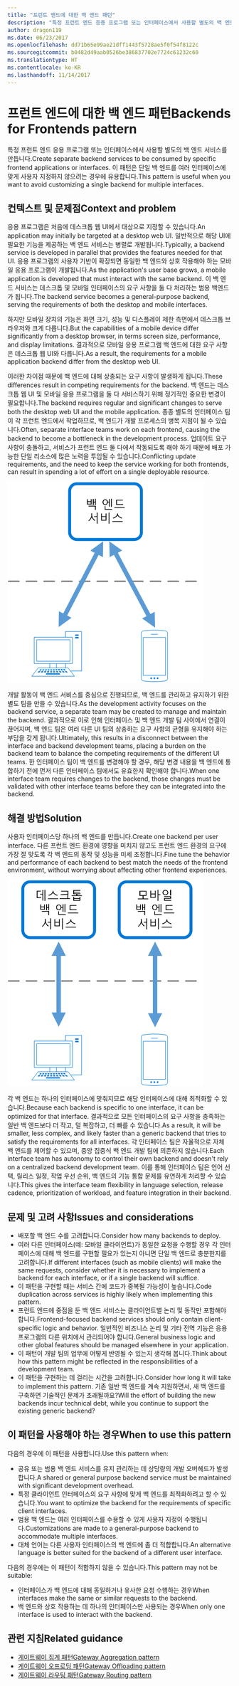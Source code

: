 ```yaml
---
title: "프런트 엔드에 대한 백 엔드 패턴"
description: "특정 프런트 엔드 응용 프로그램 또는 인터페이스에서 사용할 별도의 백 엔드 서비스를 만듭니다."
author: dragon119
ms.date: 06/23/2017
ms.openlocfilehash: dd71b65e99ae21dff1443f5728ae5f0f54f8122c
ms.sourcegitcommit: b0482d49aab0526be386837702e7724c61232c60
ms.translationtype: HT
ms.contentlocale: ko-KR
ms.lasthandoff: 11/14/2017
---
```

# <a name="backends-for-frontends-pattern"></a><span data-ttu-id="5f000-103">프런트 엔드에 대한 백 엔드 패턴</span><span class="sxs-lookup"><span data-stu-id="5f000-103">Backends for Frontends pattern</span></span>

<span data-ttu-id="5f000-104">특정 프런트 엔드 응용 프로그램 또는 인터페이스에서 사용할 별도의 백 엔드 서비스를 만듭니다.</span><span class="sxs-lookup"><span data-stu-id="5f000-104">Create separate backend services to be consumed by specific frontend applications or interfaces.</span></span> <span data-ttu-id="5f000-105">이 패턴은 단일 백 엔드를 여러 인터페이스에 맞게 사용자 지정하지 않으려는 경우에 유용합니다.</span><span class="sxs-lookup"><span data-stu-id="5f000-105">This pattern is useful when you want to avoid customizing a single backend for multiple interfaces.</span></span>

## <a name="context-and-problem"></a><span data-ttu-id="5f000-106">컨텍스트 및 문제점</span><span class="sxs-lookup"><span data-stu-id="5f000-106">Context and problem</span></span>

<span data-ttu-id="5f000-107">응용 프로그램은 처음에 데스크톱 웹 UI에서 대상으로 지정할 수 있습니다.</span><span class="sxs-lookup"><span data-stu-id="5f000-107">An application may initially be targeted at a desktop web UI.</span></span> <span data-ttu-id="5f000-108">일반적으로 해당 UI에 필요한 기능을 제공하는 백 엔드 서비스는 병렬로 개발됩니다.</span><span class="sxs-lookup"><span data-stu-id="5f000-108">Typically, a backend service is developed in parallel that provides the features needed for that UI.</span></span> <span data-ttu-id="5f000-109">응용 프로그램의 사용자 기반이 확장되면 동일한 백 엔드와 상호 작용해야 하는 모바일 응용 프로그램이 개발됩니다.</span><span class="sxs-lookup"><span data-stu-id="5f000-109">As the application's user base grows, a mobile application is developed that must interact with the same backend.</span></span> <span data-ttu-id="5f000-110">이 백 엔드 서비스는 데스크톱 및 모바일 인터페이스의 요구 사항을 둘 다 처리하는 범용 백엔드가 됩니다.</span><span class="sxs-lookup"><span data-stu-id="5f000-110">The backend service becomes a general-purpose backend, serving the requirements of both the desktop and mobile interfaces.</span></span>

<span data-ttu-id="5f000-111">하지만 모바일 장치의 기능은 화면 크기, 성능 및 디스플레이 제한 측면에서 데스크톱 브라우저와 크게 다릅니다.</span><span class="sxs-lookup"><span data-stu-id="5f000-111">But the capabilities of a mobile device differ significantly from a desktop browser, in terms screen size, performance, and display limitations.</span></span> <span data-ttu-id="5f000-112">결과적으로 모바일 응용 프로그램 백 엔드에 대한 요구 사항은 데스크톱 웹 UI와 다릅니다.</span><span class="sxs-lookup"><span data-stu-id="5f000-112">As a result, the requirements for a mobile application backend differ from the desktop web UI.</span></span> 

<span data-ttu-id="5f000-113">이러한 차이점 때문에 백 엔드에 대해 상충되는 요구 사항이 발생하게 됩니다.</span><span class="sxs-lookup"><span data-stu-id="5f000-113">These differences result in competing requirements for the backend.</span></span> <span data-ttu-id="5f000-114">백 엔드는 데스크톱 웹 UI 및 모바일 응용 프로그램을 둘 다 서비스하기 위해 정기적인 중요한 변경이 필요합니다.</span><span class="sxs-lookup"><span data-stu-id="5f000-114">The backend requires regular and significant changes to serve both the desktop web UI and the mobile application.</span></span> <span data-ttu-id="5f000-115">종종 별도의 인터페이스 팀이 각 프런트 엔드에서 작업하므로, 백 엔드가 개발 프로세스의 병목 지점이 될 수 있습니다.</span><span class="sxs-lookup"><span data-stu-id="5f000-115">Often, separate interface teams work on each frontend, causing the backend to become a bottleneck in the development process.</span></span> <span data-ttu-id="5f000-116">업데이트 요구 사항이 충돌하고, 서비스가 프런트 엔드 둘 다에서 작동되도록 해야 하기 때문에 배포 가능한 단일 리소스에 많은 노력을 투입될 수 있습니다.</span><span class="sxs-lookup"><span data-stu-id="5f000-116">Conflicting update requirements, and the need to keep the service working for both frontends, can result in spending a lot of effort on a single deployable resource.</span></span>

![](./_images/backend-for-frontend.png) 

<span data-ttu-id="5f000-117">개발 활동이 백 엔드 서비스를 중심으로 진행되므로, 백 엔드를 관리하고 유지하기 위한 별도 팀을 만들 수 있습니다.</span><span class="sxs-lookup"><span data-stu-id="5f000-117">As the development activity focuses on the backend service, a separate team may be created to manage and maintain the backend.</span></span> <span data-ttu-id="5f000-118">결과적으로 이로 인해 인터페이스 및 백 엔드 개발 팀 사이에서 연결이 끊어지며, 백 엔드 팀은 여러 다른 UI 팀의 상충하는 요구 사항의 균형을 유지해야 하는 부담을 갖게 됩니다.</span><span class="sxs-lookup"><span data-stu-id="5f000-118">Ultimately, this results in a disconnect between the interface and backend development teams, placing a burden on the backend team to balance the competing requirements of the different UI teams.</span></span> <span data-ttu-id="5f000-119">한 인터페이스 팀이 백 엔드를 변경해야 할 경우, 해당 변경 내용을 백 엔드에 통합하기 전에 먼저 다른 인터페이스 팀에서도 유효한지 확인해야 합니다.</span><span class="sxs-lookup"><span data-stu-id="5f000-119">When one interface team requires changes to the backend, those changes must be validated with other interface teams before they can be integrated into the backend.</span></span> 

## <a name="solution"></a><span data-ttu-id="5f000-120">해결 방법</span><span class="sxs-lookup"><span data-stu-id="5f000-120">Solution</span></span>

<span data-ttu-id="5f000-121">사용자 인터페이스당 하나의 백 엔드를 만듭니다.</span><span class="sxs-lookup"><span data-stu-id="5f000-121">Create one backend per user interface.</span></span> <span data-ttu-id="5f000-122">다른 프런트 엔드 환경에 영향을 미치지 않고도 프런트 엔드 환경의 요구에 가장 잘 맞도록 각 백 엔드의 동작 및 성능을 미세 조정합니다.</span><span class="sxs-lookup"><span data-stu-id="5f000-122">Fine tune the behavior and performance of each backend to best match the needs of the frontend environment, without worrying about affecting other frontend experiences.</span></span>

![](./_images/backend-for-frontend-example.png) 

<span data-ttu-id="5f000-123">각 백 엔드는 하나의 인터페이스에 맞춰지므로 해당 인터페이스에 대해 최적화할 수 있습니다.</span><span class="sxs-lookup"><span data-stu-id="5f000-123">Because each backend is specific to one interface, it can be optimized for that interface.</span></span> <span data-ttu-id="5f000-124">결과적으로 모든 인터페이스의 요구 사항을 충족하는 일반 백 엔드보다 더 작고, 덜 복잡하고, 더 빠를 수 있습니다.</span><span class="sxs-lookup"><span data-stu-id="5f000-124">As a result, it will be smaller, less complex, and likely faster than a generic backend that tries to satisfy the requirements for all interfaces.</span></span> <span data-ttu-id="5f000-125">각 인터페이스 팀은 자율적으로 자체 백 엔드를 제어할 수 있으며, 중앙 집중식 백 엔드 개발 팀에 의존하지 않습니다.</span><span class="sxs-lookup"><span data-stu-id="5f000-125">Each interface team has autonomy to control their own backend and doesn't rely on a centralized backend development team.</span></span> <span data-ttu-id="5f000-126">이를 통해 인터페이스 팀은 언어 선택, 릴리스 일정, 작업 우선 순위, 백 엔드의 기능 통합 문제를 유연하게 처리할 수 있습니다.</span><span class="sxs-lookup"><span data-stu-id="5f000-126">This gives the interface team flexibility in language selection, release cadence, prioritization of workload, and feature integration in their backend.</span></span>

## <a name="issues-and-considerations"></a><span data-ttu-id="5f000-127">문제 및 고려 사항</span><span class="sxs-lookup"><span data-stu-id="5f000-127">Issues and considerations</span></span>

- <span data-ttu-id="5f000-128">배포할 백 엔드 수를 고려합니다.</span><span class="sxs-lookup"><span data-stu-id="5f000-128">Consider how many backends to deploy.</span></span>
- <span data-ttu-id="5f000-129">여러 다른 인터페이스(예: 모바일 클라이언트)가 동일한 요청을 수행할 경우 각 인터페이스에 대해 백 엔드를 구현할 필요가 있는지 아니면 단일 백 엔드로 충분한지를 고려합니다.</span><span class="sxs-lookup"><span data-stu-id="5f000-129">If different interfaces (such as mobile clients) will make the same requests, consider whether it is necessary to implement a backend for each interface, or if a single backend will suffice.</span></span>
- <span data-ttu-id="5f000-130">이 패턴을 구현할 때는 서비스 간에 코드가 중복될 가능성이 높습니다.</span><span class="sxs-lookup"><span data-stu-id="5f000-130">Code duplication across services is highly likely when implementing this pattern.</span></span>
- <span data-ttu-id="5f000-131">프런트 엔드에 중점을 둔 백 엔드 서비스는 클라이언트별 논리 및 동작만 포함해야 합니다.</span><span class="sxs-lookup"><span data-stu-id="5f000-131">Frontend-focused backend services should only contain client-specific logic and behavior.</span></span> <span data-ttu-id="5f000-132">일반적인 비즈니스 논리 및 기타 전역 기능은 응용 프로그램의 다른 위치에서 관리되어야 합니다.</span><span class="sxs-lookup"><span data-stu-id="5f000-132">General business logic and other global features should be managed elsewhere in your application.</span></span>
- <span data-ttu-id="5f000-133">이 패턴이 개발 팀의 업무에 어떻게 반영될 수 있는지 생각해 봅니다.</span><span class="sxs-lookup"><span data-stu-id="5f000-133">Think about how this pattern might be reflected in the responsibilities of a development team.</span></span>
- <span data-ttu-id="5f000-134">이 패턴을 구현하는 데 걸리는 시간을 고려합니다.</span><span class="sxs-lookup"><span data-stu-id="5f000-134">Consider how long it will take to implement this pattern.</span></span> <span data-ttu-id="5f000-135">기존 일반 백 엔드를 계속 지원하면서, 새 백 엔드를 구축하면 기술적인 문제가 초래될까요?</span><span class="sxs-lookup"><span data-stu-id="5f000-135">Will the effort of building the new backends incur technical debt, while you continue to support the existing generic backend?</span></span>

## <a name="when-to-use-this-pattern"></a><span data-ttu-id="5f000-136">이 패턴을 사용해야 하는 경우</span><span class="sxs-lookup"><span data-stu-id="5f000-136">When to use this pattern</span></span>

<span data-ttu-id="5f000-137">다음의 경우에 이 패턴을 사용합니다.</span><span class="sxs-lookup"><span data-stu-id="5f000-137">Use this pattern when:</span></span>

- <span data-ttu-id="5f000-138">공유 또는 범용 백 엔드 서비스를 유지 관리하는 데 상당량의 개발 오버헤드가 발생합니다.</span><span class="sxs-lookup"><span data-stu-id="5f000-138">A shared or general purpose backend service must be maintained with significant development overhead.</span></span>
- <span data-ttu-id="5f000-139">특정 클라이언트 인터페이스의 요구 사항에 맞게 백 엔드를 최적화하려고 할 수 있습니다.</span><span class="sxs-lookup"><span data-stu-id="5f000-139">You want to optimize the backend for the requirements of specific client interfaces.</span></span>
- <span data-ttu-id="5f000-140">범용 백 엔드는 여러 인터페이스를 수용할 수 있게 사용자 지정이 수행됩니다.</span><span class="sxs-lookup"><span data-stu-id="5f000-140">Customizations are made to a general-purpose backend to accommodate multiple interfaces.</span></span>
- <span data-ttu-id="5f000-141">대체 언어는 다른 사용자 인터페이스의 백 엔드에 좀 더 적합합니다.</span><span class="sxs-lookup"><span data-stu-id="5f000-141">An alternative language is better suited for the backend of a different user interface.</span></span>

<span data-ttu-id="5f000-142">다음의 경우에는 이 패턴이 적합하지 않을 수 있습니다.</span><span class="sxs-lookup"><span data-stu-id="5f000-142">This pattern may not be suitable:</span></span>

- <span data-ttu-id="5f000-143">인터페이스가 백 엔드에 대해 동일하거나 유사한 요청 수행하는 경우</span><span class="sxs-lookup"><span data-stu-id="5f000-143">When interfaces make the same or similar requests to the backend.</span></span>
- <span data-ttu-id="5f000-144">백 엔드와 상호 작용하는 데 하나의 인터페이스만 사용되는 경우</span><span class="sxs-lookup"><span data-stu-id="5f000-144">When only one interface is used to interact with the backend.</span></span>

## <a name="related-guidance"></a><span data-ttu-id="5f000-145">관련 지침</span><span class="sxs-lookup"><span data-stu-id="5f000-145">Related guidance</span></span>

- [<span data-ttu-id="5f000-146">게이트웨이 집계 패턴</span><span class="sxs-lookup"><span data-stu-id="5f000-146">Gateway Aggregation pattern</span></span>](./gateway-aggregation.md)
- [<span data-ttu-id="5f000-147">게이트웨이 오프로딩 패턴</span><span class="sxs-lookup"><span data-stu-id="5f000-147">Gateway Offloading pattern</span></span>](./gateway-offloading.md)
- [<span data-ttu-id="5f000-148">게이트웨이 라우팅 패턴</span><span class="sxs-lookup"><span data-stu-id="5f000-148">Gateway Routing pattern</span></span>](./gateway-routing.md)


